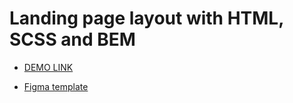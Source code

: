 # Landing page layout with HTML, SCSS and BEM

- [DEMO LINK](https://pyasetskyostap.github.io/bo-landing/)

- [Figma template](https://www.figma.com/file/DtkQmQ797hk0nI4KfMi2Uq/BOSE-New-Version?type=design&node-id=6817-212&t=ZTV6Gl8NzaWkJ4FK-0)

